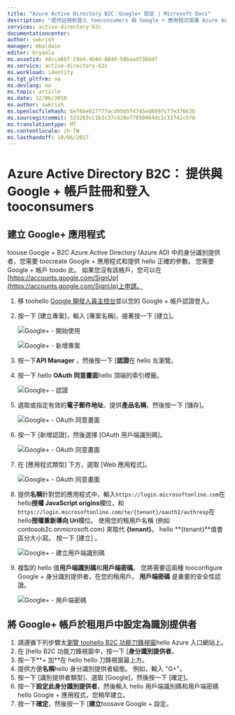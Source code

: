 ```yaml
---
title: "Azure Active Directory B2C：Google+ 設定 | Microsoft Docs"
description: "提供註冊和登入 tooconsumers 與 Google + 應用程式保護 Azure Active Directory B2C 的帳戶。"
services: active-directory-b2c
documentationcenter: 
author: swkrish
manager: mbaldwin
editor: bryanla
ms.assetid: 4dcca66f-29e4-4b4d-8840-50baad736bd7
ms.service: active-directory-b2c
ms.workload: identity
ms.tgt_pltfrm: na
ms.devlang: na
ms.topic: article
ms.date: 12/06/2016
ms.author: swkrish
ms.openlocfilehash: 6ef66eb17777acd95b5f4745ed6097c77e37663b
ms.sourcegitcommit: 523283cc1b3c37c428e77850964dc1c33742c5f0
ms.translationtype: MT
ms.contentlocale: zh-TW
ms.lasthandoff: 10/06/2017
---
```

# <a name="azure-active-directory-b2c-provide-sign-up-and-sign-in-tooconsumers-with-google-accounts"></a>Azure Active Directory B2C： 提供與 Google + 帳戶註冊和登入 tooconsumers
## <a name="create-a-google-application"></a>建立 Google+ 應用程式
toouse Google + B2C Azure Active Directory (Azure AD) 中的身分識別提供者，您需要 toocreate Google + 應用程式和提供 hello 正確的參數。 您需要 Google + 帳戶 toodo 此。 如果您沒有該帳戶，您可以在 [https://accounts.google.com/SignUp](https://accounts.google.com/SignUp)上申請。

1. 移 toohello [Google 開發人員主控台](https://console.developers.google.com/)並以您的 Google + 帳戶認證登入。
2. 按一下 [建立專案]，輸入 [專案名稱]，接著按一下 [建立]。
   
    ![Google+ - 開始使用](./media/active-directory-b2c-setup-goog-app/google-get-started.png)
   
    ![Google+ - 新增專案](./media/active-directory-b2c-setup-goog-app/google-new-project.png)
3. 按一下**API Manager** ，然後按一下 [**認證**在 hello 左瀏覽。
4. 按一下 hello **OAuth 同意畫面**hello 頂端的索引標籤。
   
    ![Google+ - 認證](./media/active-directory-b2c-setup-goog-app/google-add-cred.png)
5. 選取或指定有效的**電子郵件地址**、提供**產品名稱**，然後按一下 [儲存]。
   
    ![Google+ - OAuth 同意畫面](./media/active-directory-b2c-setup-goog-app/google-consent-screen.png)
6. 按一下 [新增認證]，然後選擇 [OAuth 用戶端識別碼]。
   
    ![Google+ - OAuth 同意畫面](./media/active-directory-b2c-setup-goog-app/google-add-oauth2-client-id.png)
7. 在 [應用程式類型] 下方，選取 [Web 應用程式]。
   
    ![Google+ - OAuth 同意畫面](./media/active-directory-b2c-setup-goog-app/google-web-app.png)
8. 提供**名稱**針對您的應用程式中，輸入`https://login.microsoftonline.com`在 hello**授權 JavaScript origins**欄位，和`https://login.microsoftonline.com/te/{tenant}/oauth2/authresp`在 hello**授權重新導向 Uri**欄位。 使用您的租用戶名稱 (例如 contosob2c.onmicrosoft.com) 來取代 **{tenant}**。 hello **{tenant}**值會區分大小寫。 按一下 [建立] 。
   
    ![Google+ -  建立用戶端識別碼](./media/active-directory-b2c-setup-goog-app/google-create-client-id.png)
9. 複製的 hello 值**用戶端識別碼**和**用戶端密碼**。 您將需要這兩種 tooconfigure Google + 身分識別提供者，在您的租用戶。 **用戶端密碼** 是重要的安全性認證。
   
    ![Google+ - 用戶端密碼](./media/active-directory-b2c-setup-goog-app/google-client-secret.png)

## <a name="configure-google-as-an-identity-provider-in-your-tenant"></a>將 Google+ 帳戶於租用戶中設定為識別提供者
1. 請遵循下列步驟太[瀏覽 toohello B2C 功能刀鋒視窗](active-directory-b2c-app-registration.md#navigate-to-b2c-settings)hello Azure 入口網站上。
2. 在 [hello B2C 功能刀鋒視窗中，按一下 [**身分識別提供者**。
3. 按一下**+ 加**在 hello hello 刀鋒視窗最上方。
4. 提供方便**名稱**hello 身分識別提供者組態。 例如，輸入 "G+"。
5. 按一下 [識別提供者類型]、選取 [Google]，然後按一下 [確定]。
6. 按一下**設定此身分識別提供者**，然後輸入 hello 用戶端識別碼和用戶端密碼 hello Google + 應用程式，您稍早建立。
7. 按一下**確定**，然後按一下 [**建立**toosave Google + 設定。

